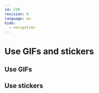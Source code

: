```yaml
---
id: 239
revision: 0
language: en
hide:
  - navigation
---
```


# Use GIFs and stickers

## Use GIFs

## Use stickers
